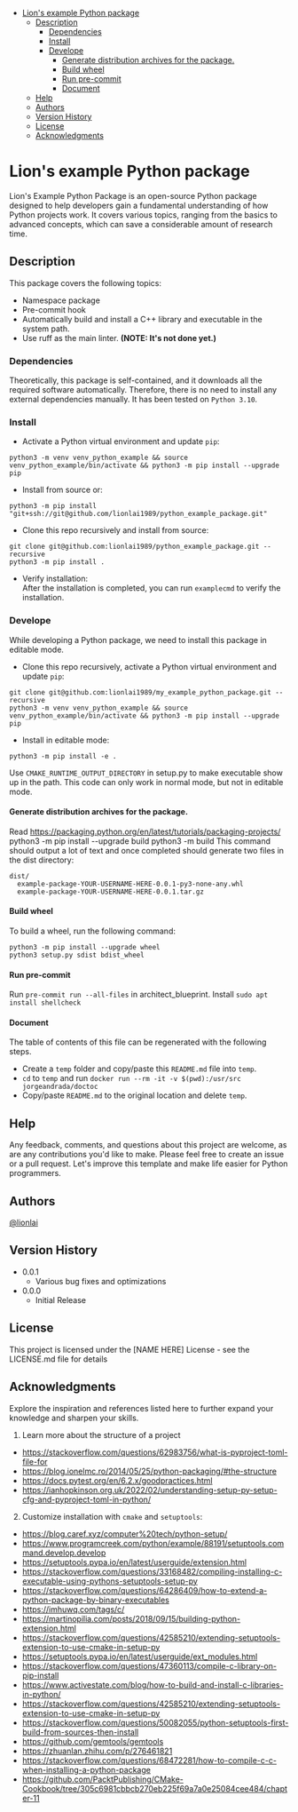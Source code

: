 <!-- START doctoc generated TOC please keep comment here to allow auto update -->
<!-- DON'T EDIT THIS SECTION, INSTEAD RE-RUN doctoc TO UPDATE -->


- [Lion's example Python package](#lions-example-python-package)
  - [Description](#description)
    - [Dependencies](#dependencies)
    - [Install](#install)
    - [Develope](#develope)
      - [Generate distribution archives for the package.](#generate-distribution-archives-for-the-package)
      - [Build wheel](#build-wheel)
      - [Run pre-commit](#run-pre-commit)
      - [Document](#document)
  - [Help](#help)
  - [Authors](#authors)
  - [Version History](#version-history)
  - [License](#license)
  - [Acknowledgments](#acknowledgments)

<!-- END doctoc generated TOC please keep comment here to allow auto update -->

# Lion's example Python package

Lion's Example Python Package is an open-source Python package designed to help developers gain a fundamental understanding of how Python projects work. It covers various topics, ranging from the basics to advanced concepts, which can save a considerable amount of research time.

## Description
This package covers the following topics:
- Namespace package
- Pre-commit hook
- Automatically build and install a C++ library and executable in the system path.
- Use ruff as the main linter. **(NOTE: It's not done yet.)**

### Dependencies
Theoretically, this package is self-contained, and it downloads all the required software automatically. Therefore, there is no need to install any external dependencies manually. It has been tested on `Python 3.10`.

### Install
- Activate a Python virtual environment and update `pip`:
```
python3 -m venv venv_python_example && source venv_python_example/bin/activate && python3 -m pip install --upgrade pip
```
- Install from source or:
```
python3 -m pip install "git+ssh://git@github.com/lionlai1989/python_example_package.git"
```

- Clone this repo recursively and install from source:
```
git clone git@github.com:lionlai1989/python_example_package.git --recursive
python3 -m pip install .
```

- Verify installation:  
  After the installation is completed, you can run `examplecmd` to verify the installation.

### Develope
While developing a Python package, we need to install this package in editable
mode.
- Clone this repo recursively, activate a Python virtual environment and update `pip`:
```
git clone git@github.com:lionlai1989/my_example_python_package.git --recursive
python3 -m venv venv_python_example && source venv_python_example/bin/activate && python3 -m pip install --upgrade pip
```
- Install in editable mode:
```
python3 -m pip install -e .
```

Use `CMAKE_RUNTIME_OUTPUT_DIRECTORY` in setup.py to make executable show up in the path.
This code can only work in normal mode, but not in editable mode.

#### Generate distribution archives for the package.
Read https://packaging.python.org/en/latest/tutorials/packaging-projects/
python3 -m pip install --upgrade build
python3 -m build
This command should output a lot of text and once completed should generate two files in the dist directory:
```shell
dist/
  example-package-YOUR-USERNAME-HERE-0.0.1-py3-none-any.whl
  example-package-YOUR-USERNAME-HERE-0.0.1.tar.gz
```
#### Build wheel
To build a wheel, run the following command:
```
python3 -m pip install --upgrade wheel
python3 setup.py sdist bdist_wheel
```

#### Run pre-commit
Run `pre-commit run --all-files` in architect_blueprint.
Install `sudo apt install shellcheck`

#### Document
The table of contents of this file can be regenerated with the following steps.
- Create a `temp` folder and copy/paste this `README.md` file into `temp`.
- `cd` to `temp` and run `docker run --rm -it -v $(pwd):/usr/src jorgeandrada/doctoc`
- Copy/paste `README.md` to the original location and delete `temp`.

## Help

Any feedback, comments, and questions about this project are welcome, as are any contributions you'd like to make. Please feel free to create an issue or a pull request. Let's improve this template and make life easier for Python programmers.


## Authors
[@lionlai](https://github.com/lionlai1989)

## Version History

* 0.0.1
    * Various bug fixes and optimizations
* 0.0.0
    * Initial Release

## License

This project is licensed under the [NAME HERE] License - see the LICENSE.md file
for details

## Acknowledgments
Explore the inspiration and references listed here to further expand your knowledge and sharpen your skills.

1. Learn more about the structure of a project
- https://stackoverflow.com/questions/62983756/what-is-pyproject-toml-file-for
- https://blog.ionelmc.ro/2014/05/25/python-packaging/#the-structure
- https://docs.pytest.org/en/6.2.x/goodpractices.html
- https://ianhopkinson.org.uk/2022/02/understanding-setup-py-setup-cfg-and-pyproject-toml-in-python/

2. Customize installation with `cmake` and `setuptools`:
- https://blog.caref.xyz/computer%20tech/python-setup/
- https://www.programcreek.com/python/example/88191/setuptools.command.develop.develop
- https://setuptools.pypa.io/en/latest/userguide/extension.html
- https://stackoverflow.com/questions/33168482/compiling-installing-c-executable-using-pythons-setuptools-setup-py
- https://stackoverflow.com/questions/64286409/how-to-extend-a-python-package-by-binary-executables
- https://imhuwq.com/tags/c/
- https://martinopilia.com/posts/2018/09/15/building-python-extension.html
- https://stackoverflow.com/questions/42585210/extending-setuptools-extension-to-use-cmake-in-setup-py
- https://setuptools.pypa.io/en/latest/userguide/ext_modules.html
- https://stackoverflow.com/questions/47360113/compile-c-library-on-pip-install
- https://www.activestate.com/blog/how-to-build-and-install-c-libraries-in-python/
- https://stackoverflow.com/questions/42585210/extending-setuptools-extension-to-use-cmake-in-setup-py
- https://stackoverflow.com/questions/50082055/python-setuptools-first-build-from-sources-then-install
- https://github.com/gemtools/gemtools
- https://zhuanlan.zhihu.com/p/276461821
- https://stackoverflow.com/questions/68472281/how-to-compile-c-c-when-installing-a-python-package
- https://github.com/PacktPublishing/CMake-Cookbook/tree/305c6981cbbcb270eb225f69a7a0e25084cee484/chapter-11
